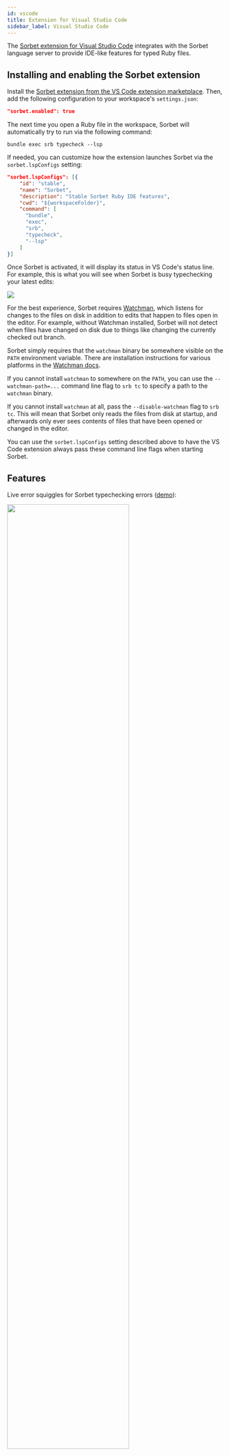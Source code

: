 ```yaml
---
id: vscode
title: Extension for Visual Studio Code
sidebar_label: Visual Studio Code
---
```


The
[Sorbet extension for Visual Studio Code](https://marketplace.visualstudio.com/items?itemName=sorbet.sorbet-vscode-extension)
integrates with the Sorbet language server to provide IDE-like features for
typed Ruby files.

## Installing and enabling the Sorbet extension

Install the
[Sorbet extension from the VS Code extension marketplace](https://marketplace.visualstudio.com/items?itemName=sorbet.sorbet-vscode-extension).
Then, add the following configuration to your workspace's `settings.json`:

```JSON
"sorbet.enabled": true
```

The next time you open a Ruby file in the workspace, Sorbet will automatically
try to run via the following command:

```
bundle exec srb typecheck --lsp
```

If needed, you can customize how the extension launches Sorbet via the
`sorbet.lspConfigs` setting:

```json
"sorbet.lspConfigs": [{
    "id": "stable",
    "name": "Sorbet",
    "description": "Stable Sorbet Ruby IDE features",
    "cwd": "${workspaceFolder}",
    "command": [
      "bundle",
      "exec",
      "srb",
      "typecheck",
      "--lsp"
    ]
}]
```

Once Sorbet is activated, it will display its status in VS Code's status line.
For example, this is what you will see when Sorbet is busy typechecking your
latest edits:

![](/img/lsp/typechecking.gif)

For the best experience, Sorbet requires
[Watchman](https://facebook.github.io/watchman/), which listens for changes to
the files on disk in addition to edits that happen to files open in the editor.
For example, without Watchman installed, Sorbet will not detect when files have
changed on disk due to things like changing the currently checked out branch.

Sorbet simply requires that the `watchman` binary be somewhere visible on the
`PATH` environment variable. There are installation instructions for various
platforms in the
[Watchman docs](https://facebook.github.io/watchman/docs/install.html).

If you cannot install `watchman` to somewhere on the `PATH`, you can use the
`--watchman-path=...` command line flag to `srb tc` to specify a path to the
`watchman` binary.

If you cannot install `watchman` at all, pass the `--disable-watchman` flag to
`srb tc`. This will mean that Sorbet only reads the files from disk at startup,
and afterwards only ever sees contents of files that have been opened or changed
in the editor.

You can use the `sorbet.lspConfigs` setting described above to have the VS Code
extension always pass these command line flags when starting Sorbet.

## Features

Live error squiggles for Sorbet typechecking errors
([demo](https://sorbet.run/#%23%20typed%3A%20true%0Aextend%20T%3A%3ASig%0A%0Asig%20%7Bparams%28a%3A%20String%29.void%7D%0Adef%20foo%28a%29%3B%20end%0A%0Afoo%2810%29)):

<img src="/img/lsp/errorsquiggle.png" width="75%"/>

Type information and documentation on hover
([demo](https://sorbet.run/#%23%20typed%3A%20true%0Aextend%20T%3A%3ASig%0A%0A%23%20Documentation%20strings%20can%20use%20_markdown_%0A%23%20*%20That%20includes%20*lists*!%0A%23%0A%23%20Tables%20also%20work%3A%0A%23%0A%23%20%7C%20Column%201%20%7C%20Column%202%20%7C%0A%23%20%7C%20-----%20%7C%20-----%20%7C%0A%23%20%7C%20True%20%20%20%7C%20*False*%20%20%20%7C%0Asig%20%7Breturns%28String%29%7D%0Adef%20my_function%0A%20%20%20%20%22%22%0Aend%0A%0A%0A%0A%0A%0A%0A%0A%0Amy_function%0A%23%20%5E%20hover%20here!)):

<img src="/img/lsp/hover.png" width="50%"/>

Go to definition / type definition
([demo](https://sorbet.run/#%23%20typed%3A%20true%0A%0A%23%20Both%20lead%20here!%0Aclass%20MyClass%0A%20%20extend%20T%3A%3ASig%0A%0A%20%20def%20foo%3B%20end%0Aend%0A%0Amy_class_instance%20%3D%20MyClass.new%0A%23%20%5E%5E%5E%5E%5E%5E%5E%5E%5E%5E%5E%5E%5E%5E%5E%20go%20to%20type%20definition%0A%23%20%20%20%20%20%20%20%20%20%20%20%20%20%20%20%20%20%20%20%5E%5E%5E%5E%5E%5E%5E%20go%20to%20definition%0A)):

<video autoplay muted loop width="35%" style="display:block;margin-left:auto;margin-right:auto;">
    <source src="/img/lsp/go_to_def.mp4" type="video/mp4">

    Sorry, your browser doesn't support embedded videos.

</video>

Find all references
([demo](https://sorbet.run/#%23%20typed%3A%20true%0A%0Aclass%20Parent%0A%20%20def%20foo%3B%20end%0Aend%0A%0Aclass%20NotParent%0A%20%20def%20foo%3B%20end%0Aend%0A%0Aclass%20Child1%20%3C%20Parent%3B%20end%0Aclass%20Child2%20%3C%20Parent%3B%20end%0A%0AParent.new.foo%0A%23%20%20%20%20%20%20%20%20%20%20%5E%5E%5E%20right%20click%20and%20%22Find%20All%20References%22%20here)):

<img src="/img/lsp/references.png" width="75%"/>

Autocomplete, including sig suggestion
([demo](https://sorbet.run/#%23%20typed%3A%20true%0Aextend%20T%3A%3ASig%0A%0A%23%20V%20type%20'g'%20here%20and%20accept%20the%20'sig'%20autocomplete%20with%20tab%0Asi%0Adef%20foo%28a%2C%20b%29%0A%20%20%22%23%7Ba%7D%20%23%7Bb%7D%22%0Aend%0A)):

<video autoplay muted loop width="70%" style="display:block;margin-left:auto;margin-right:auto;">
    <source src="/img/lsp/autocomplete_sig.mp4" type="video/mp4">

    Sorry, your browser doesn't support embedded videos.

</video>

Rename constants and methods
([demo](https://sorbet.run/#%23%20typed%3A%20true%0Aextend%20T%3A%3ASig%0A%0Aclass%20Parent%0A%20%20%23%20%20%20%5E%20Rename%20me!%0A%20%20def%20foo%3B%20end%0A%20%20%23%20%20%20%5E%20Rename%20me!%0Aend%0A%0Aclass%20Klass%20%3C%20Parent%0A%20%20def%20foo%3B%20end%0Aend%0A%0AKlass.new.foo%0AParent.new.foo%0A)):

<video autoplay muted loop width="30%" style="display:block;margin-left:auto;margin-right:auto;">
    <source src="/img/lsp/rename.mp4" type="video/mp4">

    Sorry, your browser doesn't support embedded videos.

</video>

Quick fixes (autocorrects) on errors
([demo](https://sorbet.run/#%23%20typed%3A%20true%0A%0Aclass%20Breakfast%3B%20end%0A%0ABreekfast.new%0A%23%20%5E%5E%5E%5E%5E%5E%20put%20cursor%20here%20and%20hit%20cmd%20%2B%20.%20%28Mac%29%20or%20ctrl%20%2B%20.%0A)):

<img src="/img/lsp/quickfix.png" width="40%"/>

Workspace symbol search:

<img src="/img/lsp/symbolsearch.png" width="75%"/>

Custom extension: Copy Symbol to Clipboard

<video autoplay loop muted playsinline width="597">
  <source src="/img/copy-symbol.mp4" type="video/mp4">
</video>

(If you are not using the Sorbet VS Code, you can reimplement this feature in
your preferred LSP client using the [`sorbet/showSymbol` LSP request].)

[`sorbet/showsymbol` lsp request]:
  https://github.com/sorbet/sorbet/blob/ec02be89e3d1895ea51bc72464538073d27b812c/vscode_extension/src/LanguageClient.ts#L154-L179

## Switching between configurations

The Sorbet extension supports switching between multiple configurations to make
it easy to try out experimental features. By default, it ships with three
configurations: stable, beta, and experimental. Workspaces can specify
alternative configurations via the `sorbet.lspConfigs` setting.

Users can select between these configurations on-the-fly by clicking on "Sorbet"
in VS Code's status line and selecting "Configure Sorbet". Sorbet will then
restart in the chosen configuration. Sorbet will also remember this
configuration choice for the user's future sessions in the workspace.

## Disabling the Sorbet extension

There are multiple ways to disable the Sorbet extension depending on your goals.

- You can click on Sorbet in VS Code's status line and click on _Disable
  Sorbet_, which will immediately stop Sorbet in that workspace. You will need
  to click on _Enable Sorbet_ to reenable Sorbet in that workspace. This is a
  handy way to temporarily disable Sorbet if it is causing problems.
- Workspaces can set the `sorbet.enabled` setting to `false`, which prevents
  Sorbet from running in the workspace.

## Troubleshooting and FAQ

### Startup

#### Error: "Sorbet's language server requires a single input directory. However, 0 are configured"

This error can happen if you have not initialized Sorbet in your project. Please
[follow the instructions](adopting#step-2-initialize-sorbet-in-our-project) to
initialize Sorbet.

If initializing Sorbet in your project is not desirable or possible, an
alternative fix is to override the default extension configuration in the
project's `.vscode/settings.json` file and provide the project directory as
`"."`:

```json
"sorbet.lspConfigs": [{
    "id": "stable",
    "name": "Sorbet",
    "description": "Stable Sorbet Ruby IDE features",
    "cwd": "${workspaceFolder}",
    "command": [
      "bundle",
      "exec",
      "srb",
      "typecheck",
      "--lsp",
      "."
    ]
}]
```

#### I'm not seeing "Sorbet: Disabled" or "Sorbet: Idle" in the status bar of my VSCode window

That means the extension isn't active. Here are some steps to try:

- Did you open a Ruby file? The Sorbet extension isn't activated until you open
  at least one Ruby file in your editor.
- Make sure your VS Code window is wide enough to display the entire contents of
  the status bar.
- Ensure that you are not using VS Code's
  [Multi-root Workspaces](https://code.visualstudio.com/docs/editor/multi-root-workspaces)
  feature, which this extension does not support.

#### Sorbet keeps restarting.

Click on _Sorbet_ in the status bar, and then click on _View Output_. A log
should pop up, and will typically contain some error messages that are causing
the restart.

If you see an error that looks like this:

```
[Error - 9:36:32 AM] Connection to server got closed. Server will not be restarted.
Running Sorbet LSP with:
    bundle exec srb typecheck --lsp
Could not locate Gemfile or .bundle/ directory
```

...then you probably need to run `bundle install` to install Sorbet.

### Diagnostics / error squiggles

#### Sorbet is reporting diagnostics (error squiggles) that don't make sense.

If the errors are persistent, and you can reproduce your problem in the sandbox
at https://sorbet.run/, then you've found an issue with Sorbet in general, not
necessarily the VS Code Sorbet extension. Please file a bug tagged with "IDE" on
the [issue tracker](https://github.com/sorbet/sorbet/issues).

If the errors are not persistent:

- First, is Sorbet still typechecking? If it is, wait for the status bar to
  display "Sorbet: Idle." before judging the diagnostics.
- If the diagnostics remain nonsensical when Sorbet is Idle, try restarting
  Sorbet (click on Sorbet in the status bar, and click on Restart Sorbet).
- If the diagnostics become fixed, then you might have discovered a bug in
  Sorbet.

If you arrive at a set of edits that mess up the diagnostics, please file a bug
on the [issue tracker](https://github.com/sorbet/sorbet/issues).

### Hover

#### When I hover on something, VS Code shows "Loading..."

Is Sorbet still typechecking or initializing? If so, this is expected behavior;
Sorbet cannot show you type information until it finishes catching up with your
edits. "Loading..." should get replaced with hover information once the status
bar displays "Sorbet: Typechecking in background" or "Sorbet: Idle".

#### Hover doesn't work / hover isn't showing information for my file

Is the file untyped (`# typed: false` or `ignore`)? Hover only works in typed
files. You will need to make your file `# typed: true`.

Does the file have a syntax error? If so, you need to resolve it before hover
will work again.

If the file is typed, Sorbet is "Idle", and hover isn't working, try to
reproduce the problem on https://sorbet.run and file a bug on the
[issue tracker](https://github.com/sorbet/sorbet/issues).

#### Hover is showing incorrect type information for something.

Does your file have a syntax error? If so, resolve it before proceeding.

If the problem persists with your syntax errors fixed, you may have found a bug
in Sorbet! Check to see if it's in the GitHub issue tracker. If you don't see
anything relevant there, try to golf the problem down to something small on
https://sorbet.run and file a bug on the
[issue tracker](https://github.com/sorbet/sorbet/issues).

#### Hover is not showing documentation that I've written / is showing incorrect documentation.

Internally, Hover uses the "Go to Definition" logic to locate documentation. If
"Go to Definition" takes you to the wrong location, then Sorbet doesn't have the
type information it needs to locate your documentation.

Did you include an empty line between your documentation and the thing you are
defining? We expect documentation to immediately precede the definition (or its
sig).

```ruby
# valid documentation location
def foo; end

# valid documentation location
sig {void}
def foo; end

sig {void}
# valid documentation location
def foo; end

# invalid documentation location

def foo; end
```

Is this an instance or class variable? The variable
[_must_ be defined with `T.let`](/docs/type-annotations#declaring-class-and-instance-variables),
and the documentation must precede the `T.let`. Otherwise, Sorbet doesn’t see
that variable as having ever been defined.

Otherwise, try to reproduce the issue on https://sorbet.run/ and file a bug on
the [issue tracker](https://github.com/sorbet/sorbet/issues).

### Go to Definition/Go to Type Definition/Find all References

#### Go to Definition/Go to Type Definition/Find all References is not working / Find all References is missing some expected results.

Make sure that Sorbet is running. You should see "Sorbet: Idle" in VS Code's
status bar. Otherwise, see
[Feature support by strictness level](lsp-typed-level.md).

If the information in that document doesn't apply (e.g., the current file is
`# typed: true` or higher), check whether the expression is `T.untyped`. See
[Troubleshooting](troubleshooting.md) for more information.

#### Find all References is slow.

The speed of Find all References depends on how many files contain an identifier
with the same name, as we use that information as a first-pass filter over the
source files before refining to actual references. For example, searching for
references to a class's `initialize` will involve a scan over most files in a
project even if the specific `initialize` you are looking for is only used in
one file.

Find all References also waits for "Typechecking in background..." to complete
so that it does not contend with typechecking for CPU time.

#### Go to Definition/Go to Type Definition brought me to what I believe is the wrong location.

Ensure that you see "Sorbet: Idle" and not "Sorbet: Disabled" at the bottom of
VS Code. If Sorbet is enabled and it is returning a weird/unexpected definition
site, please try to reproduce the issue on https://sorbet.run/ and file a bug on
the [issue tracker](https://github.com/sorbet/sorbet/issues).

#### Go to Definition/Go to Type Definition/Find all References brought me to a file that I cannot edit.

These features may return results in type definitions for core Ruby libraries,
which are baked directly into the Sorbet executable and are not present on the
file system.

In order to display these files in your editor and to support navigating through
them, we've configured the Sorbet extension to display them in this read-only
view. Note that certain extension features, like hover and Go to Definition,
will not function in some of these special files.

### Completion

#### I don't see any completion results.

- Are you in a `typed: false` file? No completion results are expected.
- Is the place where you're trying to see results unreachable? For example,
  after a return statement, or in an else condition that can't happen? Sorbet
  can't provide completion results here.
- Can you see completion results for other things? Sorbet only supports
  completing local variables, methods, keywords, suggested sigs, classes,
  modules, and constants right now. Notably, it doesn't support completing the
  names of instance variables.

#### I don't see any completion results right after I type A:: or x.

You'll have to type at least one character after the dot (like x.f) or after the
colon (like A::B) before completion results show up.

We tried to get this working before the initial ship, but it ended up being a
more complicated change than we expected. We have a couple ideas how to support
this, so expect this to be supported in the future.

#### The completion results look wrong.

Completion results can come from many different extensions, not just Sorbet. You
can try to figure out what extension returned the results by looking at the icon
that VS Code shows in the completion list:

![](/img/lsp/vscode-completion-list.png)

Results from Sorbet will only ever have 1 of 6 icons (currently): `method`,
`variable`, `field`, `class`, `interface`, `module`, `enum`, `keyword`, and
`snippet`.

**Notably**, the abc icon (`word`) means the results came either from VS Code’s
`editor.wordBasedSuggestions` setting or some other generic autocomplete
extension.

Also, `snippet` results can come from other extensions. Snippet results that
come from Sorbet will always say `(sorbet)` somewhere in the snippet
description. Sorbet does not have control over any snippet results that don't
say `(sorbet)` in them; if they look wrong, the only suggestion is to turn them
off.

#### Can I have Sorbet only suggest method names, not the entire snippet, with types?

Sorbet inserts a suggested snippet into the document when accepting a completion
result.

- Snippet results will have highlighted sections inside them.
- These represent "holes" (tabstops) that you'll need to fill in—the aim is that
  every tabstop is for a required argument (i.e., optional / default arguments
  won't be present).
- As the default text for each of these holes, Sorbet uses the type of the
  corresponding argument.
- Press `TAB` to cycle through the holes (tabstops), or press `ESC` to deselect
  all the tabstops.

It is not possible to opt-out of these completion snippets. If you find that
this is annoying, please let us know.

## Reporting metrics

> Sorbet does not require metrics gathering for full functionality. If you are
> seeing a log line like "Sorbet metrics gathering disabled," Sorbet is working
> as intended.

It is possible to ask the Sorbet VS Code extension to collect and report usage
metrics. This is predominantly useful if you maintain a large Ruby codebase that
uses Sorbet, and want to gather metrics on things like daily users and editor
responsiveness.

To start gathering metrics, implement a
[custom VS Code command](https://code.visualstudio.com/api/extension-guides/command#creating-new-commands)
using the name `sorbet.metrics.getExportedApi`.

The implementation of this command should simply return an object like this:

```js
{
  metricsEmitter: ...
}
```

The `metricsEmitter` value should conform to the [`MetricsEmitter` interface]
declared in the Sorbet VS Code extension source code. Most likely, you will want
to implement this interface by importing a StatsD client, connecting to an
internal metrics reporting host, and forwarding requests from the
`MetricEmitter` interface function calls to the StatsD client of your choice.

[`metricsemitter` interface]:
  https://github.com/sorbet/sorbet/blob/2b850340e9bccd689d6a976cddbbfecf533933ae/vscode_extension/src/veneur.ts#L11
